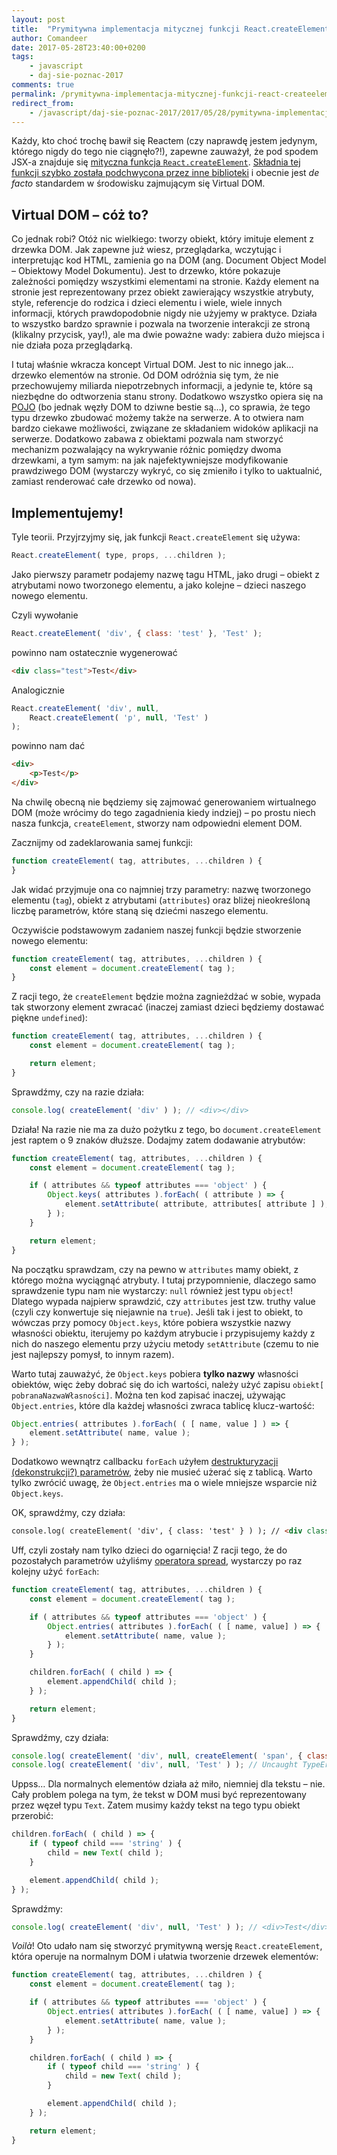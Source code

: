 ```yaml
---
layout: post
title:  "Prymitywna implementacja mitycznej funkcji React.createElement"
author: Comandeer
date: 2017-05-28T23:40:00+0200
tags: 
    - javascript
    - daj-sie-poznac-2017
comments: true
permalink: /prymitywna-implementacja-mitycznej-funkcji-react-createelement.html
redirect_from:
    - /javascript/daj-sie-poznac-2017/2017/05/28/pymitywna-implementacja-mitycznej-funkcji-React-createElement.html
---
```


Każdy, kto choć trochę bawił się Reactem (czy naprawdę jestem jedynym, którego nigdy do tego nie ciągnęło?!), zapewne zauważył, że pod spodem JSX-a znajduje się [mityczna funkcja `React.createElement`](https://facebook.github.io/react/docs/react-api.html#createelement). [Składnia tej funkcji szybko została podchwycona przez inne biblioteki](https://github.com/Matt-Esch/virtual-dom#example---creating-a-vtree-using-the-objects-directly) i obecnie jest <i>de facto</i> standardem w środowisku zajmującym się Virtual DOM.

## Virtual DOM – cóż to?

Co jednak robi? Otóż nic wielkiego: tworzy obiekt, który imituje element z drzewka DOM. Jak zapewne już wiesz, przeglądarka, wczytując i interpretując kod HTML, zamienia go na DOM (ang. Document Object Model – Obiektowy Model Dokumentu). Jest to drzewko, które pokazuje zależności pomiędzy wszystkimi elementami na stronie. Każdy element na stronie jest reprezentowany przez obiekt zawierający wszystkie atrybuty, style, referencje do rodzica i dzieci elementu i wiele, wiele innych informacji, których prawdopodobnie nigdy nie użyjemy w praktyce. Działa to wszystko bardzo sprawnie i pozwala na tworzenie interakcji ze stroną (klikalny przycisk, yay!), ale ma dwie poważne wady: zabiera dużo miejsca i nie działa poza przeglądarką.

I tutaj właśnie wkracza koncept Virtual DOM. Jest to nic innego jak… drzewko elementów na stronie. Od DOM odróżnia się tym, że nie przechowujemy miliarda niepotrzebnych informacji, a jedynie te, które są niezbędne do odtworzenia stanu strony. Dodatkowo wszystko opiera się na [POJO](https://twitter.com/_ericelliott/status/831965087749533698) (bo jednak węzły DOM to dziwne bestie są…), co sprawia, że tego typu drzewko zbudować możemy także na serwerze. A to otwiera nam bardzo ciekawe możliwości, związane ze składaniem widoków aplikacji na serwerze. Dodatkowo zabawa z obiektami pozwala nam stworzyć mechanizm pozwalający na wykrywanie różnic pomiędzy dwoma drzewkami, a tym samym: na jak najefektywniejsze modyfikowanie prawdziwego DOM (wystarczy wykryć, co się zmieniło i tylko to uaktualnić, zamiast renderować całe drzewko od nowa).

## Implementujemy!

Tyle teorii. Przyjrzyjmy się, jak funkcji `React.createElement` się używa:

```javascript
React.createElement( type, props, ...children );
```

Jako pierwszy parametr podajemy nazwę tagu HTML, jako drugi – obiekt z atrybutami nowo tworzonego elementu, a jako kolejne – dzieci naszego nowego elementu.

Czyli wywołanie

```javascript
React.createElement( 'div', { class: 'test' }, 'Test' );
```

powinno nam ostatecznie wygenerować

```html
<div class="test">Test</div>
```

Analogicznie

```javascript
React.createElement( 'div', null,
	React.createElement( 'p', null, 'Test' )
);
```

powinno nam dać

```html
<div>
	<p>Test</p>
</div>
```

Na chwilę obecną nie będziemy się zajmować generowaniem wirtualnego DOM (może wrócimy do tego zagadnienia kiedy indziej) – po prostu niech nasza funkcja, `createElement`, stworzy nam odpowiedni element DOM.

Zacznijmy od zadeklarowania samej funkcji:

```javascript
function createElement( tag, attributes, ...children ) {
}
```

Jak widać przyjmuje ona co najmniej trzy parametry: nazwę tworzonego elementu (`tag`), obiekt z atrybutami (`attributes`) oraz bliżej nieokreśloną liczbę parametrów, które staną się dziećmi naszego elementu.

Oczywiście podstawowym zadaniem naszej funkcji będzie stworzenie nowego elementu:

```javascript
function createElement( tag, attributes, ...children ) {
	const element = document.createElement( tag );
}
```

Z racji tego, że `createElement` będzie można zagnieżdżać w sobie, wypada tak stworzony element zwracać (inaczej zamiast dzieci będziemy dostawać piękne `undefined`):

```javascript
function createElement( tag, attributes, ...children ) {
	const element = document.createElement( tag );

	return element;
}
```

Sprawdźmy, czy na razie działa:

```javascript
console.log( createElement( 'div' ) ); // <div></div>
```

Działa! Na razie nie ma za dużo pożytku z tego, bo `document.createElement` jest raptem o 9 znaków dłuższe. Dodajmy zatem dodawanie atrybutów:

```javascript
function createElement( tag, attributes, ...children ) {
	const element = document.createElement( tag );

	if ( attributes && typeof attributes === 'object' ) {
		Object.keys( attributes ).forEach( ( attribute ) => {
			element.setAttribute( attribute, attributes[ attribute ] );
		} );
	}

	return element;
}
```

Na początku sprawdzam, czy na pewno w `attributes` mamy obiekt, z którego można wyciągnąć atrybuty. I tutaj przypomnienie, dlaczego samo sprawdzenie typu nam nie wystarczy: `null` również jest typu `object`! Dlatego wypada najpierw sprawdzić, czy `attributes` jest tzw. truthy value (czyli czy konwertuje się niejawnie na `true`). Jeśli tak i jest to obiekt, to wówczas przy pomocy `Object.keys`, które pobiera wszystkie nazwy własności obiektu, iterujemy po każdym atrybucie i przypisujemy każdy z nich do naszego elementu przy użyciu metody `setAttribute` (czemu to nie jest najlepszy pomysł, to innym razem).

Warto tutaj zauważyć, że `Object.keys` pobiera **tylko nazwy** własności obiektów, więc żeby dobrać się do ich wartości, należy użyć zapisu `obiekt[ pobranaNazwaWłasności]`. Można ten kod zapisać inaczej, używając `Object.entries`, które dla każdej własności zwraca tablicę klucz-wartość:

```javascript
Object.entries( attributes ).forEach( ( [ name, value ] ) => {
	element.setAttribute( name, value );
} );
```

Dodatkowo wewnątrz callbacku `forEach` użyłem [destrukturyzacji (dekonstrukcji?) parametrów](https://developer.mozilla.org/en/docs/Web/JavaScript/Reference/Operators/Destructuring_assignment), żeby nie musieć użerać się z tablicą. Warto tylko zwrócić uwagę, że `Object.entries` ma o wiele mniejsze wsparcie niż `Object.keys`.

OK, sprawdźmy, czy działa:

```html
console.log( createElement( 'div', { class: 'test' } ) ); // <div class="test"></div>
```

Uff, czyli zostały nam tylko dzieci do ogarnięcia! Z racji tego, że do pozostałych parametrów użyliśmy [operatora spread](https://developer.mozilla.org/en/docs/Web/JavaScript/Reference/Operators/Spread_operator), wystarczy po raz kolejny użyć `forEach`:

```javascript
function createElement( tag, attributes, ...children ) {
	const element = document.createElement( tag );

	if ( attributes && typeof attributes === 'object' ) {
		Object.entries( attributes ).forEach( ( [ name, value] ) => {
			element.setAttribute( name, value );
		} );
	}

	children.forEach( ( child ) => {
		element.appendChild( child );
	} );

	return element;
}
```

Sprawdźmy, czy działa:

```javascript
console.log( createElement( 'div', null, createElement( 'span', { class: 'void' } ) ) ); // <div><span class="void"></span></div>
console.log( createElement( 'div', null, 'Test' ) ); // Uncaught TypeError: Failed to execute 'appendChild' on 'Node': parameter 1 is not of type 'Node'
```

Uppss… Dla normalnych elementów działa aż miło, niemniej dla tekstu – nie. Cały problem polega na tym, że tekst w DOM musi być reprezentowany przez węzeł typu `Text`. Zatem musimy każdy tekst na tego typu obiekt przerobić:

```javascript
children.forEach( ( child ) => {
	if ( typeof child === 'string' ) {
		child = new Text( child );
	}

	element.appendChild( child );
} );
```

Sprawdźmy:

```javascript
console.log( createElement( 'div', null, 'Test' ) ); // <div>Test</div>
```

<i>Voilà</i>! Oto udało nam się stworzyć prymitywną wersję `React.createElement`, która operuje na normalnym DOM i ułatwia tworzenie drzewek elementów:

```javascript
function createElement( tag, attributes, ...children ) {
	const element = document.createElement( tag );

	if ( attributes && typeof attributes === 'object' ) {
		Object.entries( attributes ).forEach( ( [ name, value] ) => {
			element.setAttribute( name, value );
		} );
	}

	children.forEach( ( child ) => {
		if ( typeof child === 'string' ) {
			child = new Text( child );
		}

		element.appendChild( child );
	} );

	return element;
}
```

